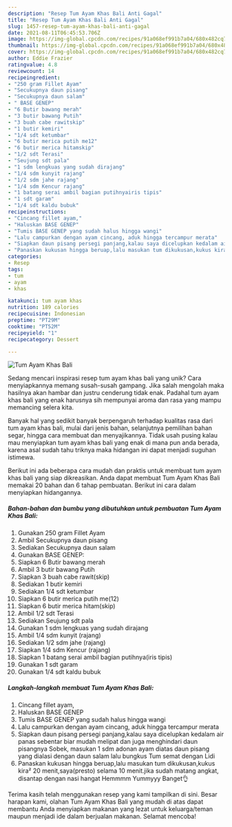 ```yaml
---
description: "Resep Tum Ayam Khas Bali Anti Gagal"
title: "Resep Tum Ayam Khas Bali Anti Gagal"
slug: 1457-resep-tum-ayam-khas-bali-anti-gagal
date: 2021-08-11T06:45:53.706Z
image: https://img-global.cpcdn.com/recipes/91a068ef991b7a04/680x482cq70/tum-ayam-khas-bali-foto-resep-utama.jpg
thumbnail: https://img-global.cpcdn.com/recipes/91a068ef991b7a04/680x482cq70/tum-ayam-khas-bali-foto-resep-utama.jpg
cover: https://img-global.cpcdn.com/recipes/91a068ef991b7a04/680x482cq70/tum-ayam-khas-bali-foto-resep-utama.jpg
author: Eddie Frazier
ratingvalue: 4.8
reviewcount: 14
recipeingredient:
- "250 gram Fillet Ayam"
- "Secukupnya daun pisang"
- "Secukupnya daun salam"
- " BASE GENEP"
- "6 Butir bawang merah"
- "3 butir bawang Putih"
- "3 buah cabe rawitskip"
- "1 butir kemiri"
- "1/4 sdt ketumbar"
- "6 butir merica putih me12"
- "6 butir merica hitamskip"
- "1/2 sdt Terasi"
- "Seujung sdt pala"
- "1 sdm lengkuas yang sudah dirajang"
- "1/4 sdm kunyit rajang"
- "1/2 sdm jahe rajang"
- "1/4 sdm Kencur rajang"
- "1 batang serai ambil bagian putihnyairis tipis"
- "1 sdt garam"
- "1/4 sdt kaldu bubuk"
recipeinstructions:
- "Cincang fillet ayam,"
- "Haluskan BASE GENEP"
- "Tumis BASE GENEP yang sudah halus hingga wangi"
- "Lalu campurkan dengan ayam cincang, aduk hingga tercampur merata"
- "Siapkan daun pisang persegi panjang,kalau saya dicelupkan kedalam air panas sebentar biar mudah melipat dan juga menghindari daun pisangnya Sobek, masukan 1 sdm adonan ayam diatas daun pisang yang dialasi dengan daun salam lalu bungkus Tum semat dengan Lidi"
- "Panaskan kukusan hingga beruap,lalu masukan tum dikukusan,kukus kira² 20 menit,saya(presto) selama 10 menit.jika sudah matang angkat, disantap dengan nasi hangat Hemmmm Yummyyy Banget👌"
categories:
- Resep
tags:
- tum
- ayam
- khas

katakunci: tum ayam khas 
nutrition: 189 calories
recipecuisine: Indonesian
preptime: "PT29M"
cooktime: "PT52M"
recipeyield: "1"
recipecategory: Dessert

---
```



![Tum Ayam Khas Bali](https://img-global.cpcdn.com/recipes/91a068ef991b7a04/680x482cq70/tum-ayam-khas-bali-foto-resep-utama.jpg)

Sedang mencari inspirasi resep tum ayam khas bali yang unik? Cara menyiapkannya memang susah-susah gampang. Jika salah mengolah maka hasilnya akan hambar dan justru cenderung tidak enak. Padahal tum ayam khas bali yang enak harusnya sih mempunyai aroma dan rasa yang mampu memancing selera kita.

Banyak hal yang sedikit banyak berpengaruh terhadap kualitas rasa dari tum ayam khas bali, mulai dari jenis bahan, selanjutnya pemilihan bahan segar, hingga cara membuat dan menyajikannya. Tidak usah pusing kalau mau menyiapkan tum ayam khas bali yang enak di mana pun anda berada, karena asal sudah tahu triknya maka hidangan ini dapat menjadi suguhan istimewa.




Berikut ini ada beberapa cara mudah dan praktis untuk membuat tum ayam khas bali yang siap dikreasikan. Anda dapat membuat Tum Ayam Khas Bali memakai 20 bahan dan 6 tahap pembuatan. Berikut ini cara dalam menyiapkan hidangannya.

<!--inarticleads1-->

##### Bahan-bahan dan bumbu yang dibutuhkan untuk pembuatan Tum Ayam Khas Bali:

1. Gunakan 250 gram Fillet Ayam
1. Ambil Secukupnya daun pisang
1. Sediakan Secukupnya daun salam
1. Gunakan  BASE GENEP:
1. Siapkan 6 Butir bawang merah
1. Ambil 3 butir bawang Putih
1. Siapkan 3 buah cabe rawit(skip)
1. Sediakan 1 butir kemiri
1. Sediakan 1/4 sdt ketumbar
1. Siapkan 6 butir merica putih me(12)
1. Siapkan 6 butir merica hitam(skip)
1. Ambil 1/2 sdt Terasi
1. Sediakan Seujung sdt pala
1. Gunakan 1 sdm lengkuas yang sudah dirajang
1. Ambil 1/4 sdm kunyit (rajang)
1. Sediakan 1/2 sdm jahe (rajang)
1. Siapkan 1/4 sdm Kencur (rajang)
1. Siapkan 1 batang serai ambil bagian putihnya(iris tipis)
1. Gunakan 1 sdt garam
1. Gunakan 1/4 sdt kaldu bubuk




<!--inarticleads2-->

##### Langkah-langkah membuat Tum Ayam Khas Bali:

1. Cincang fillet ayam,
1. Haluskan BASE GENEP
1. Tumis BASE GENEP yang sudah halus hingga wangi
1. Lalu campurkan dengan ayam cincang, aduk hingga tercampur merata
1. Siapkan daun pisang persegi panjang,kalau saya dicelupkan kedalam air panas sebentar biar mudah melipat dan juga menghindari daun pisangnya Sobek, masukan 1 sdm adonan ayam diatas daun pisang yang dialasi dengan daun salam lalu bungkus Tum semat dengan Lidi
1. Panaskan kukusan hingga beruap,lalu masukan tum dikukusan,kukus kira² 20 menit,saya(presto) selama 10 menit.jika sudah matang angkat, disantap dengan nasi hangat Hemmmm Yummyyy Banget👌




Terima kasih telah menggunakan resep yang kami tampilkan di sini. Besar harapan kami, olahan Tum Ayam Khas Bali yang mudah di atas dapat membantu Anda menyiapkan makanan yang lezat untuk keluarga/teman maupun menjadi ide dalam berjualan makanan. Selamat mencoba!

